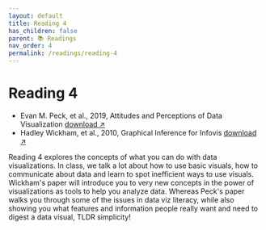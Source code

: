 ```yaml
---
layout: default
title: Reading 4
has_children: false
parent: 📚 Readings
nav_order: 4
permalink: /readings/reading-4
---
```


# Reading 4

- Evan M. Peck, et al., 2019, Attitudes and Perceptions of Data Visualization <a href="https://s3.us-west-2.amazonaws.com/ucsd.cogs9/readings/r4a_Viz_in_PA.pdf" target="_blank" rel="noopener">download &#x2197;</a>
- Hadley Wickham, et al., 2010, Graphical Inference for Infovis <a href="https://s3.us-west-2.amazonaws.com/ucsd.cogs9/readings/r4b_graphical_inference_wickham.pdf" target="_blank" rel="noopener">download &#x2197;</a>

Reading 4 explores the concepts of what you can do with data visualizations. In class, we talk a lot about how to use basic visuals, how to communicate about data and learn to spot inefficient ways to use visuals. Wickham's paper will introduce you to very new concepts in the power of visualizations as tools to help you analyze data. Whereas Peck's paper walks you through some of the issues in data viz literacy, while also showing you what features and information people really want and need to digest a data visual, TLDR simplicity!
